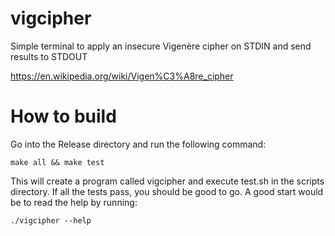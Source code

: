 # vigcipher
Simple terminal to apply an insecure Vigenère cipher on STDIN and send results to STDOUT

https://en.wikipedia.org/wiki/Vigen%C3%A8re_cipher

# How to build
Go into the Release directory and run the following command:
```shell
make all && make test
```
This will create a program called vigcipher and execute test.sh in the scripts directory.
If all the tests pass, you should be good to go.  A good start would be to read the help by running:
```shell
./vigcipher --help
```
